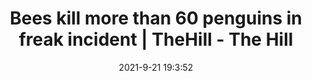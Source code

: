 ---
"title": "Bees kill more than 60 penguins in freak incident | TheHill - The Hill"
"date": "2021-9-21 19:3:52"
"feed_name": "GOOGLENEWSINDUSTRIAL"
"feed_website": "https://news.google.com/search?q=industrial%2Bincident&hl=en-US&gl=US&ceid=US:en"
"feed_rss": "https://news.google.com/rss/search?q=industrial%2Bincident&hl=en-US&gl=US&ceid=US:en"
"link": "https://thehill.com/blogs/blog-briefing-room/573240-bees-kill-more-than-60-penguins-in-freak-incident"
"file": "_posts/2021-1-1-d430789e6d96f813e859a593b2c719b70d701060.md"
"accident": "1"
"drilling": "0"
"dead": "0"
"injured": "0"
"where": "unknown site"
---